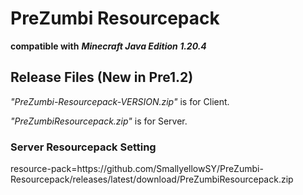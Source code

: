# PreZumbi Resourcepack
**compatible with** ***Minecraft Java Edition 1.20.4***

## Release Files (New in Pre1.2)
*"PreZumbi-Resourcepack-VERSION.zip"* is for Client.

*"PreZumbiResourcepack.zip"* is for Server.

### Server Resourcepack Setting
resource-pack=https\://github.com/SmallyellowSY/PreZumbi-Resourcepack/releases/latest/download/PreZumbiResourcepack.zip
